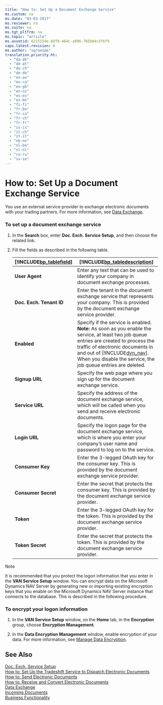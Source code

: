 ```yaml
---
title: "How to: Set Up a Document Exchange Service"
ms.custom: na
ms.date: "03-03-2017"
ms.reviewer: na
ms.suite: na
ms.tgt_pltfrm: na
ms.topic: "article"
ms.assetid: 621515de-8df8-464c-a996-765b84c3f6f9
caps.latest.revision: 6
ms.author: "sgroespe"
translation.priority.ht: 
  - "da-dk"
  - "de-at"
  - "de-ch"
  - "de-de"
  - "en-au"
  - "en-ca"
  - "en-gb"
  - "en-nz"
  - "es-es"
  - "es-mx"
  - "fi-fi"
  - "fr-be"
  - "fr-ca"
  - "fr-ch"
  - "fr-fr"
  - "is-is"
  - "it-ch"
  - "it-it"
  - "nb-no"
  - "nl-be"
  - "nl-nl"
  - "ru-ru"
  - "sv-se"
---
```

# How to: Set Up a Document Exchange Service
You use an external service provider to exchange electronic documents with your trading partners. For more information, see [Data Exchange](../../BusinessFunctionality/DataExchange/data-exchange.md).  
  
### To set up a document exchange service  
  
1.  In the **Search** box, enter **Doc. Exch. Service Setup**, and then choose the related link.  
  
2.  Fill the fields as described in the following table.  
  
    |[!INCLUDE[bp_tablefield](../../ApplicationDesign/includes/bp_tablefield_md.md)]|[!INCLUDE[bp_tabledescription](../../ApplicationDesign/includes/bp_tabledescription_md.md)]|  
    |---------------------------------|---------------------------------------|  
    |**User Agent**|Enter any text that can be used to identify your company in document exchange processes.|  
    |**Doc. Exch. Tenant ID**|Enter the tenant in the document exchange service that represents your company. This is provided by the document exchange service provider.|  
    |**Enabled**|Specify if the service is enabled. **Note:**  As soon as you enable the service, at least two job queue entries are created to process the traffic of electronic documents in and out of [!INCLUDE[dyn_nav](../../ApplicationDesign/includes/dyn_nav_md.md)]. When you disable the service, the job queue entries are deleted.|  
    |**Signup URL**|Specify the web page where you sign up for the document exchange service.|  
    |**Service URL**|Specify the address of the document exchange service, which will be called when you send and receive electronic documents.|  
    |**Login URL**|Specify the logon page for the document exchange service, which is where you enter your company’s user name and password to log on to the service.|  
    |**Consumer Key**|Enter the 3\-legged OAuth key for the consumer key. This is provided by the document exchange service provider.|  
    |**Consumer Secret**|Enter the secret that protects the consumer key. This is provided by the document exchange service provider.|  
    |**Token**|Enter the 3\-legged OAuth key for the token. This is provided by the document exchange service provider.|  
    |**Token Secret**|Enter the secret that protects the token. This is provided by the document exchange service provider.|  
  
> [!NOTE]  
>  It is recommended that you protect the logon information that you enter in the **VAN Service Setup** window. You can encrypt data on the Microsoft Dynamics NAV Server by generating new or importing existing encryption keys that you enable on the Microsoft Dynamics NAV Server instance that connects to the database. This is described in the following procedure.  
  
### To encrypt your logon information  
  
1.  In the **VAN Service Setup** window, on the **Home** tab, in the **Encryption** group, choose **Encryption Management**.  
  
2.  In the **Data Encryption Management** window, enable encryption of your data. For more information, see [Manage Data Encryption](../../SetupAndAdministration/manage-data-encryption.md).  
  
## See Also  
 [Doc. Exch. Service Setup](../Topic/\($%20N_1275%20Doc.%20Exch.%20Service%20Setup%20$\).md)   
 [How to: Set Up the Tradeshift Service to Dispatch Electronic Documents](../../BusinessFunctionality/DataExchange/how-to-set-up-a-document-exchange-service.md)   
 [How to: Send Electronic Documents](../../BusinessFunctionality/DataExchange/how-to-send-electronic-documents.md)   
 [How to: Receive and Convert Electronic Documents](../../BusinessFunctionality/DataExchange/how-to-receive-and-convert-electronic-documents.md)   
 [Data Exchange](../../BusinessFunctionality/DataExchange/data-exchange.md)   
 [Incoming Documents](../../BusinessFunctionality/IncomingDocuments/incoming-documents.md)   
 [Business Functionality](../Topic/Business%20Functionality.md)